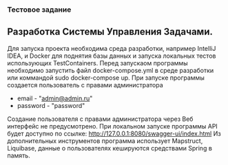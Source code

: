 ### Тестовое задание
## Разработка Системы Управления Задачами.
Для запуска проекта необходима среда разработки, например IntelliJ IDEA, и Docker для поднятия базы данных и запуска локальных тестов использующих TestContainers.
Перед запускаом программы необходимо запустить файл docker-compose.yml в среде разработки или коммандой sudo docker-compose up.
При запуске программы создается пользователь с правами администратора 
- email - "admin@admin.ru"
- password - "password"
  
Создание пользователя с правами администратора через Веб интерфейс не предусмотрено.
При локальном запуске программы API будет доступно по ссылке: http://127.0.0.1:8080/swagger-ui/index.html
Из дополнительных инструментов программа использует Mapstruct, Liquibase, данные о пользователях кешируются средствами Spring в память.

  
